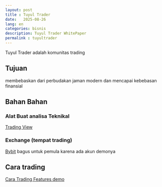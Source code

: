 ```yaml
---
layout: post
title : Tuyul Trader
date:   2025-08-26
lang: en
categories: bisnis
description: Tuyul Trader WhitePaper
permalink : tuyultrader
---
```


Tuyul Trader adalah komunitas trading 


## Tujuan
membebaskan dari perbudakan jaman modern dan mencapai kebebasan finansial

## Bahan Bahan

### Alat Buat analisa Teknikal
[Trading View](https://play.google.com/store/apps/details?id=com.tradingview.tradingviewapp)

### Exchange (tempat trading)
[Bybit](https://drive.google.com/uc?id=15K_MaNF_7u7obMDb88MTr57BE2DocZ6g&export=download) bagus untuk pemula karena ada akun demonya

## Cara trading
[Cara Trading Features demo](https://youtu.be/P90qOLZCfiE)


